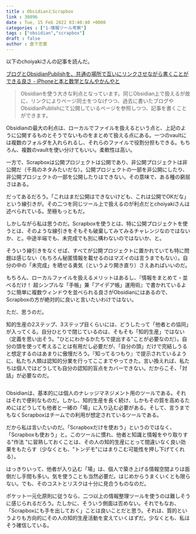 ```yaml
---
title : ObsidianとScrapbox
link : 30896
date : Tue, 15 Feb 2022 03:40:40 +0000
categories : ["1-情報ツール考察"]
tags : ["obsidian","scrapbox"]
draft : false
author : 倉下忠憲
---
```


以下のchoiyakiさんの記事を読んだ。

<a href="https://choiyaki.com/p20220120/">ブログとObsidianPublishを、共通の場所で互いにリンクさせながら書くことができる良さ - iPhoneと本と数学となんやかんやと</a>

<blockquote>
Obsidianを使う大きな利点となっています。同じObsidian上で扱えるが故に、リンクによりページ同士をつなげつつ、過去に書いたブログやObsidianPublishにて公開しているページを参照しつつ、記事を書くことができます。
</blockquote>

Obsidianの最大の利点は、ローカルでファイルを扱えるという点と、上記のように公開するものとそうでないものをまとめて扱える点にある。一つのvaultには複数のフォルダを入れられるし、それらのファイルで役割分担もできる。もちろん、複数のvaultを使い分けてもいい。柔軟性は高い。

一方で、Scrapboxは公開プロジェクトは公開であり、非公開プロジェクトは非公開だ（千鳥のネタみたいだな）。公開プロジェクトの一部を非公開にしたり、非公開プロジェクトの一部を公開したりはできない。その意味で、ある種の窮屈さはある。

だってあるだろう。「これはまだ公開はできないけども、これは公開でOKだな」という線引きが。その二つを同じツール上で扱えるのが利点だとchoiyakiさんは述べられている。至極もっともだ。

しかしながら私は思うのだ。Scrapboxを使うとは、特に公開プロジェクトを使うとは、そのような線引きをそもそも破棄してみてみるチャレンジなのではないか、と。中途半端でも、未完成でも別に構わないのではないか、と。

そういう線引きをなくせば、すべてが公開プロジェクトに置かれていても特に問題は感じない（もちろん秘匿情報を載せるのはマズイのは言うまでもない）。自分の中の「未完成」を晒せる勇気（というより開き直り）さえあればいいのだ。

もちろん、ローカルファイルを扱えるメリットはあるし、『情報をまとめて・並べるだけ！ 超シンプルな「手帳」兼「アイデア帳」運用術』で書かれているように簡単に複数ウィンドウを並べられる良さがObsidianにはあるので、Scrapboxの方が絶対的に良いと言いたいわけではない。

ただ、思うのだ。

知的生産の2ステップ、3ステップ目くらいには、どうしたって「他者との協同」が入ってくる。自分ひとりで閉じているのは、そもそも「知的生産」ではない（定義を思い出そう。"ひとにわかるかたちで提出する"ことが必要なのだ）。自分の頭を使って考えることは有用だし必要だが、「自分の頭」だけで完結しうると想定するのはあまりに傲慢だろう。『知ってるつもり』で提示されているように、私たち人類は認知的分業を行ってここまでやってきた。言い換えれば、私たちは個人ではどうしても自分の認知的盲点をカバーできない。だからこそ、「対話」が必要なのだ。

<p style="text-align: center;"><a href="http://www.amazon.co.jp/exec/obidos/ASIN/B09DRT8X8H/rashita1000-22/ref=nosim/" target="_blank" rel="noopener noreferrer" name="amazletlink"><img class="aligncenter" style="border: none;" src="https://m.media-amazon.com/images/I/41+947uh+LL._SY346_.jpg" alt="" /></a></p>

Obsidianは、基本的には個人のナレッジマネジメント用のツールである。それはそれで便利なものだ。しかし、知的生産を長く続け、しかもその質を高めるためにはどうしても他者と一緒の「場」に入り込む必要がある。そして、言うまでもなくScrapboxはチームでの利用が想定されているツールである。

だから私は言いたいのだ。「Scrapboxだけを使おう」というのではなく、「Scrapboxも使おう」と。このツールに慣れ、他者と知識と情報をやり取りする"作法 "に習熟しておくことは、その人の知的生産にとって間違いなく良い効果をもたらす（少なくとも、"トンデモ"にはまりこむ可能性を押し下げてくれる）。

はっきりいって、他者が入り込む「場」は、個人で築き上げる情報空間よりは面倒だし手間も多い。気を使うことも当然必要だ。はじめからうまくいくとも限らない。でも、そのコストとリスクは十分に見合うものなのだ。

ポケット一元化原則に従うなら、二つ以上の情報整理ツールを使うのは難しそうに感じられるだろう。たしかに、そういう側面は否めない。それでもなお、「Scrapboxにも手を出しておく」ことは良いことだと思う。それは、質的というよりも方向的にその人の知的生産活動を変えていくはずだ。少なくとも、私はそう確信している。

<p style="text-align: center;"><a href="http://www.amazon.co.jp/exec/obidos/ASIN/B07GJFBWWZ/rashita1000-22/ref=nosim/" target="_blank" rel="noopener noreferrer" name="amazletlink"><img class="aligncenter" style="border: none;" src="https://m.media-amazon.com/images/I/51yMZ+QU40L._SY346_.jpg" alt="" /></a></p>
